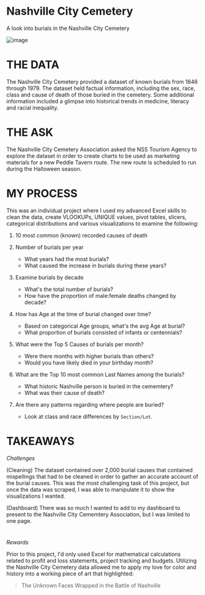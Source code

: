 # Nashville City Cemetery
A look into burials in the Nashville City Cemetery
>
>
![image](https://user-images.githubusercontent.com/59903096/78056281-825b0a00-734a-11ea-930d-1479363e228c.png)

# THE DATA
The Nashville City Cemetery provided a dataset of known burials
 from 1846 through 1979. The dataset held factual information, including
the sex, race, class and cause of death of those buried in the cemetery. Some additional information included a glimpse
into historical trends in medicine, literacy and racial inequality.

# THE ASK
The Nashville City Cemetery Association asked the NSS Tourism Agency to explore the dataset in order to create charts to be used as marketing materials for a new Peddle Tavern route. The new route is scheduled to run during the Halloween season.  

# MY PROCESS
This was an individual project where I used my advanced Excel skills to clean the data, create VLOOKUPs, UNIQUE values, pivot tables, slicers, categorical distributions and  various visualizations to examine the following:

1. 10 most common (known) recorded causes of death
2. Number of burials per year
    
    * What years had the most burials?
    * What caused the increase in burials during these years?
3. Examine burials by decade

    * What's the total number of burials?
    * How have the proportion of male:female deaths changed by decade?

4. How has Age at the time of burial changed over time?

    * Based on categorical Age groups, what's the avg Age at burial?
    * What proportion of burials consisted of infants or centennials?

5. What were the Top 5 Causes of burials per month?

    * Were there months with higher burials than others?
    * Would you have likely died in your birthday month?

6. What are the Top 10 most common Last Names among the burials?

    * What historic Nashville person is buried in the cememtery?
    * What was their cause of death?
7. Are there any patterns regarding where people are buried?
    * Look at class and race differences by `Section/Lot`.


# TAKEAWAYS
*Challenges*

(Cleaning) 
The dataset contained over 2,000 burial causes that contained mispellings that had to be cleaned in order to gather an accurate account of the burial causes. This was the most challenging task of this project, but once the data was scraped, I was able to manipulate it to show the visualizations I wanted. 

(Dashboard)
There was so much I wanted to add to my dashboard to present to the Nashville City Cememtery Association, but I was limited to one page. 

#
*Rewards*

Prior to this project, I'd only used Excel for mathematical calculations related to profit and loss statements, project tracking and budgets. Utilizing the Nashville City Cemetery data allowed me to apply my love for color and history into a working piece of art that highlighted: 
> The Unknown Faces Wrapped in the Battle of Nashville

